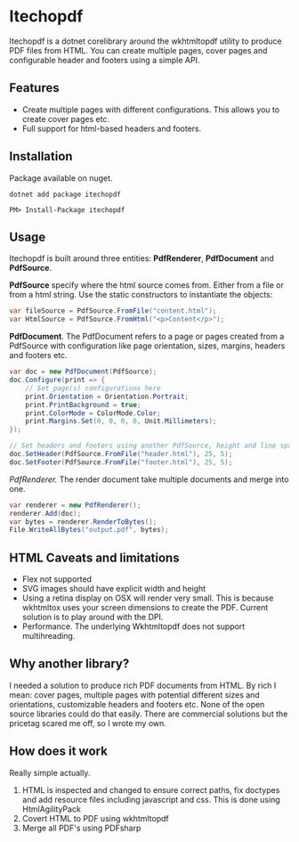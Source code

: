 # Itechopdf 
Itechopdf  is a dotnet corelibrary around the wkhtmltopdf utility to produce PDF files from HTML. You can create multiple pages, cover pages and configurable header and footers using a simple API.

## Features
 * Create multiple pages with different configurations. This allows you to create cover pages etc.
 * Full support for html-based headers and footers.

## Installation
Package available on nuget.
```
dotnet add package itechopdf 
```
```
PM> Install-Package itechopdf 
```

## Usage
Itechopdf is built around three entities: **PdfRenderer**, **PdfDocument** and **PdfSource**.

**PdfSource** specify where the html source comes from. Either from a file or from a html string. Use the static constructors to instantiate the objects:
```csharp
var fileSource = PdfSource.FromFile("content.html");
var HtmlSource = PdfSource.FromHtml("<p>Content</p>");
```
**PdfDocument**. The PdfDocument refers to a page or pages created from a PdfSource with configuration like page orientation, sizes, margins, headers and footers etc. 
```csharp
var doc = new PdfDocument(PdfSource);
doc.Configure(print => {
    // Set page(s) configurations here
    print.Orientation = Orientation.Portrait;
    print.PrintBackground = true;
    print.ColorMode = ColorMode.Color;
    print.Margins.Set(0, 0, 0, 0, Unit.Millimeters);
});

// Set headers and footers using another PdfSource, height and line spacing.
doc.SetHeader(PdfSource.FromFile("header.html"), 25, 5);
doc.SetFooter(PdfSource.FromFile("footer.html"), 25, 5);
```

**PdfRenderer*.* The render document take multiple documents and merge into one.
```csharp
var renderer = new PdfRenderer();
renderer.Add(doc);
var bytes = renderer.RenderToBytes();
File.WriteAllBytes("output.pdf", bytes);
```
## HTML Caveats and limitations
* Flex not supported
* SVG images should have explicit width and height
* Using a retina display on OSX will render very small. This is because wkhtmltox uses your screen dimensions to create the PDF. Current solution is to play around with the DPI.
* Performance. The underlying Wkhtmltopdf does not support multihreading.

## Why another library?
I needed a solution to produce rich PDF documents from HTML. By rich I mean: cover pages, multiple pages with potential different sizes and orientations, customizable headers and footers etc. None of the open source libraries could do that easily. There are commercial solutions but the pricetag scared me off, so I wrote my own.

## How does it work
Really simple actually.
1. HTML is inspected and changed to ensure correct paths, fix doctypes and add resource files including javascript and css. This is done using HtmlAgilityPack
2. Covert HTML to PDF using wkhtmltopdf
3. Merge all PDF's using PDFsharp

